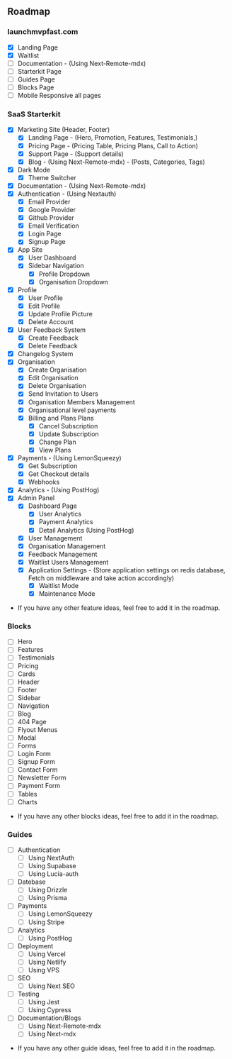 ## Roadmap

### launchmvpfast.com
- [x] Landing Page
- [x] Waitlist
- [ ] Documentation - (Using Next-Remote-mdx)
- [ ] Starterkit Page
- [ ] Guides Page
- [ ] Blocks Page
- [ ] Mobile Responsive all pages

### SaaS Starterkit

- [x] Marketing Site (Header, Footer)
  - [x] Landing Page - (Hero, Promotion, Features, Testimonials,)
  - [x] Pricing Page - (Pricing Table, Pricing Plans, Call to Action)
  - [x] Support Page - (Support details)
  - [x] Blog - (Using Next-Remote-mdx) - (Posts, Categories, Tags)
- [x] Dark Mode
  - [x] Theme Switcher
- [x] Documentation - (Using Next-Remote-mdx)
- [x] Authentication - (Using Nextauth)
  - [x] Email Provider
  - [x] Google Provider
  - [x] Github Provider
  - [x] Email Verification
  - [x] Login Page
  - [x] Signup Page
- [x] App Site
  - [x] User Dashboard
  - [x] Sidebar Navigation
    - [x] Profile Dropdown
    - [x] Organisation Dropdown
- [x] Profile
  - [x] User Profile
  - [x] Edit Profile
  - [x] Update Profile Picture
  - [x] Delete Account
- [x] User Feedback System
  - [x] Create Feedback
  - [x] Delete Feedback
- [x] Changelog System
- [x] Organisation
  - [x] Create Organisation
  - [x] Edit Organisation
  - [x] Delete Organisation
  - [x] Send Invitation to Users
  - [x] Organisation Members Management
  - [x] Organisational level payments
  - [x] Billing and Plans Plans
    - [x] Cancel Subscription
    - [x] Update Subscription
    - [x] Change Plan
    - [x] View Plans
- [x] Payments - (Using LemonSqueezy)
  - [x] Get Subscription
  - [x] Get Checkout details
  - [x] Webhooks
- [x] Analytics - (Using PostHog)
- [x] Admin Panel
  - [x] Dashboard Page
    - [x] User Analytics
    - [x] Payment Analytics
    - [x] Detail Analytics (Using PostHog)
  - [x] User Management
  - [x] Organisation Management
  - [x] Feedback Management
  - [x] Waitlist Users Management
  - [x] Application Settings - (Store application settings on redis database, Fetch on middleware and take action accordingly)
    - [x] Waitlist Mode
    - [x] Maintenance Mode

- If you have any other feature ideas, feel free to add it in the roadmap.

### Blocks

- [ ] Hero
- [ ] Features
- [ ] Testimonials
- [ ] Pricing
- [ ] Cards
- [ ] Header
- [ ] Footer
- [ ] Sidebar
- [ ] Navigation
- [ ] Blog
- [ ] 404 Page
- [ ] Flyout Menus
- [ ] Modal
- [ ] Forms
 - [ ] Login Form
 - [ ] Signup Form
 - [ ] Contact Form
 - [ ] Newsletter Form
 - [ ] Payment Form
- [ ] Tables
- [ ] Charts

- If you have any other blocks ideas, feel free to add it in the roadmap.

### Guides

- [ ] Authentication
  - [ ] Using NextAuth
  - [ ] Using Supabase
  - [ ] Using Lucia-auth
- [ ] Datebase
  - [ ] Using Drizzle
  - [ ] Using Prisma
- [ ] Payments
  - [ ] Using LemonSqueezy
  - [ ] Using Stripe
- [ ] Analytics
  - [ ] Using PostHog
- [ ] Deployment
  - [ ] Using Vercel
  - [ ] Using Netlify
  - [ ] Using VPS
- [ ] SEO
  - [ ] Using Next SEO
- [ ] Testing
  - [ ] Using Jest
  - [ ] Using Cypress
- [ ] Documentation/Blogs
  - [ ] Using Next-Remote-mdx
  - [ ] Using Next-mdx

- If you have any other guide ideas, feel free to add it in the roadmap.
